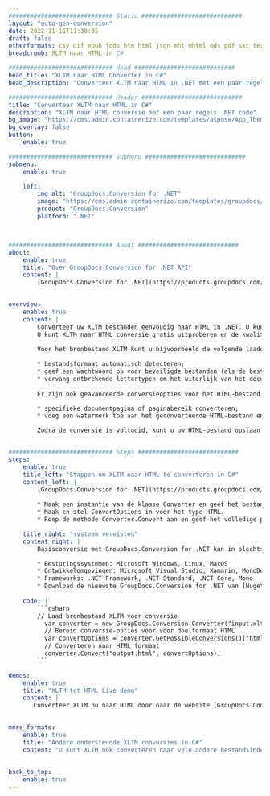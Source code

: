 ```yaml
---
############################# Static ############################
layout: "auto-gen-conversion"
date: 2022-11-11T11:38:35
draft: false
otherformats: csv dif epub fods htm html json mht mhtml ods pdf sxc tex tsv xlam xls xlsb xlsm xlsx xlt xltm xltx xml xps
breadcrumb: XLTM naar HTML in C#

############################# Head ############################
head_title: "XLTM naar HTML Converter in C#"
head_description: "Converteer XLTM naar HTML in .NET met een paar regels code. Gebruik de GroupDocs Document Conversion API om meer dan 160 bestandsformaten te converteren."

############################# Header ############################
title: "Converteer XLTM naar HTML in C#"
description: "XLTM naar HTML conversie met een paar regels .NET code"
bg_image: "https://cms.admin.containerize.com/templates/aspose/App_Themes/V3/images/bg/header1.png"
bg_overlay: false
button:
    enable: true

############################# SubMenu ############################
submenu:
    enable: true

    left:
        img_alt: "GroupDocs.Conversion for .NET"
        image: "https://cms.admin.containerize.com/templates/groupdocs/images/product-logos/90x90-noborder/groupdocs-conversion-net.png"
        product: "GroupDocs.Conversion"
        platform: ".NET"



############################# About ############################
about:
    enable: true
    title: "Over GroupDocs.Conversion for .NET API"
    content: |
        [GroupDocs.Conversion for .NET](https://products.groupdocs.com/conversion/net/) kan worden gebruikt om Microsoft Word, Excel, PowerPoint, PDF, Visio en andere formaten te converteren. GroupDocs.Conversion is een standalone API die geschikt is voor back-end en interne systemen waar hoge prestaties vereist zijn. Het is niet afhankelijk van software zoals Microsoft of Open Office.
    

overview:
    enable: true
    content: |
        Converteer uw XLTM bestanden eenvoudig naar HTML in .NET. U kunt slechts een paar C# coderegels gebruiken op elk platform naar keuze, zoals - Windows, Linux, macOS.
        U kunt XLTM naar HTML conversie gratis uitproberen en de kwaliteit van de conversieresultaten evalueren. Naast eenvoudige scenario's voor bestandsconversie kunt u meer geavanceerde opties proberen voor het laden van het bronbestand XLTM en voor het opslaan van het HTML-uitvoerresultaat. 
        
        Voor het bronbestand XLTM kunt u bijvoorbeeld de volgende laadopties gebruiken:

        * bestandsformaat automatisch detecteren;
        * geef een wachtwoord op voor beveiligde bestanden (als de bestandsindeling dit ondersteunt);
        * vervang ontbrekende lettertypen om het uiterlijk van het document te behouden.
        
        Er zijn ook geavanceerde conversieopties voor het HTML-bestand:

        * specifieke documentpagina of paginabereik converteren;
        * voeg een watermerk toe aan het geconverteerde HTML-bestand en nog veel meer.

        Zodra de conversie is voltooid, kunt u uw HTML-bestand opslaan in het lokale bestandspad of in opslag van derden, zoals FTP, Amazon S3, Google Drive, Dropbox enz. Let op: om XLTM naar {{ te converteren) TO}} er is geen extra software nodig, zoals MS Office, Open Office, Adobe Acrobat Reader enz.


############################# Steps ############################
steps:
    enable: true
    title_left: "Stappen om XLTM naar HTML te converteren in C#"
    content_left: |
        [GroupDocs.Conversion for .NET](https://products.groupdocs.com/conversion/net/) maakt het gemakkelijk voor ontwikkelaars om een ​​XLTM bestand naar HTML te converteren met een paar regels code.
        
        * Maak een instantie van de klasse Converter en geef het bestand XLTM het volledige pad
        * Maak en stel ConvertOptions in voor het type HTML.
        * Roep de methode Converter.Convert aan en geef het volledige pad en formaat (HTML) door als parameter

    title_right: "systeem vereisten"
    content_right: |
        Basisconversie met GroupDocs.Conversion for .NET kan in slechts een paar eenvoudige stappen worden gedaan. Onze API's worden ondersteund op alle belangrijke platforms en besturingssystemen. Voordat u de onderstaande code uitvoert, moet u ervoor zorgen dat de volgende vereisten op uw systeem zijn geïnstalleerd.

        * Besturingssystemen: Microsoft Windows, Linux, MacOS
        * Ontwikkelomgevingen: Microsoft Visual Studio, Xamarin, MonoDevelop
        * Frameworks: .NET Framework, .NET Standard, .NET Core, Mono
        * Download de nieuwste GroupDocs.Conversion for .NET van [Nuget](https://www.nuget.org/packages/groupdocs.conversion)
         
    code: |
        ```csharp    
        // Laad bronbestand XLTM voor conversie
          var converter = new GroupDocs.Conversion.Converter("input.xltm");
          // Bereid conversie-opties voor voor doelformaat HTML
          var convertOptions = converter.GetPossibleConversions()["html"].ConvertOptions;
          // Converteren naar HTML formaat
          converter.Convert("output.html", convertOptions);
        ```

demos:
    enable: true
    title: "XLTM tot HTML Live demo"
    content: |
       Converteer XLTM nu naar HTML door naar de website [GroupDocs.Conversion App](https://products.groupdocs.app/conversion/family) te gaan. Online demo heeft de volgende voordelen:
          

more_formats:
    enable: true
    title: "Andere ondersteunde XLTM conversies in C#"
    content: "U kunt XLTM ook converteren naar vele andere bestandsindelingen. Zie de lijst hieronder."
       
       
back_to_top:
    enable: true
---
```

